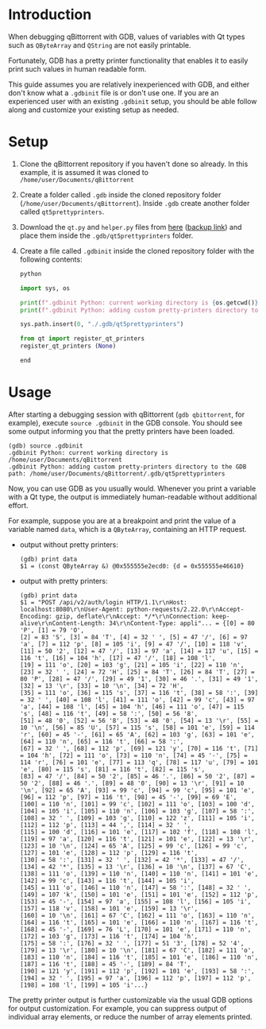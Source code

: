 # Introduction

When debugging qBittorrent with GDB, values of variables with Qt types such as `QByteArray` and  `QString` are not easily printable.

Fortunately, GDB has a pretty printer functionality that enables it to easily print such values in human readable form.

This guide assumes you are relatively inexperienced with GDB, and either don't know what a `.gdbinit` file is or don't use one. If you are an experienced user with an existing `.gdbinit` setup, you should be able follow along and customize your existing setup as needed.

# Setup

1. Clone the qBittorrent repository if you haven't done so already. In this example, it is assumed it was cloned to `/home/user/Documents/qBittorrent`

2. Create a folder called `.gdb` inside the cloned repository folder (`/home/user/Documents/qBittorrent`). Inside `.gdb` create another folder called `qt5prettyprinters`.

3. Download the `qt.py` and `helper.py` files from [here](https://invent.kde.org/kdevelop/kdevelop/-/tree/master/plugins/gdb/printers)  ([backup link](https://github.com/KDE/kdevelop/tree/master/plugins/gdb/printers)) and place them inside the `.gdb/qt5prettyprinters` folder.

4. Create a file called `.gdbinit` inside the cloned repository folder with the following contents:
    ```python
    python

    import sys, os

    print(f".gdbinit Python: current working directory is {os.getcwd()}")
    print(f".gdbinit Python: adding custom pretty-printers directory to the GDB path: {os.getcwd() + '/.gdb/qt5prettyprinters'}")

    sys.path.insert(0, "./.gdb/qt5prettyprinters")

    from qt import register_qt_printers
    register_qt_printers (None)

    end
    ```

# Usage

After starting a debugging session with qBittorrent (`gdb qbittorrent`, for example), execute `source .gdbinit` in  the GDB console. You should see some output informing you that the pretty printers have been loaded.

```gdb
(gdb) source .gdbinit
.gdbinit Python: current working directory is /home/user/Documents/qBittorrent
.gdbinit Python: adding custom pretty-printers directory to the GDB path: /home/user/Documents/qBittorrent/.gdb/qt5prettyprinters
```

Now, you can use GDB as you usually would. Whenever you print a variable with a Qt type, the output is immediately human-readable without additional effort.

For example, suppose you are at a breakpoint and print the value of a variable named `data`, which is a `QByteArray`, containing an HTTP request.

- output without pretty printers:
    ```
    (gdb) print data
    $1 = (const QByteArray &) @0x555555e2ecd0: {d = 0x555555e46610}
    ```

- output with pretty printers:

    ```
    (gdb) print data
    $1 = "POST /api/v2/auth/login HTTP/1.1\r\nHost: localhost:8080\r\nUser-Agent: python-requests/2.22.0\r\nAccept-Encoding: gzip, deflate\r\nAccept: */*\r\nConnection: keep-alive\r\nContent-Length: 34\r\nContent-Type: appli"... = {[0] = 80 'P', [1] = 79 'O',
  [2] = 83 'S', [3] = 84 'T', [4] = 32 ' ', [5] = 47 '/', [6] = 97 'a', [7] = 112 'p', [8] = 105 'i', [9] = 47 '/', [10] = 118 'v', [11] = 50 '2', [12] = 47 '/', [13] = 97 'a', [14] = 117 'u', [15] = 116 't', [16] = 104 'h', [17] = 47 '/', [18] = 108 'l',
  [19] = 111 'o', [20] = 103 'g', [21] = 105 'i', [22] = 110 'n', [23] = 32 ' ', [24] = 72 'H', [25] = 84 'T', [26] = 84 'T', [27] = 80 'P', [28] = 47 '/', [29] = 49 '1', [30] = 46 '.', [31] = 49 '1', [32] = 13 '\r', [33] = 10 '\n', [34] = 72 'H',
  [35] = 111 'o', [36] = 115 's', [37] = 116 't', [38] = 58 ':', [39] = 32 ' ', [40] = 108 'l', [41] = 111 'o', [42] = 99 'c', [43] = 97 'a', [44] = 108 'l', [45] = 104 'h', [46] = 111 'o', [47] = 115 's', [48] = 116 't', [49] = 58 ':', [50] = 56 '8',
  [51] = 48 '0', [52] = 56 '8', [53] = 48 '0', [54] = 13 '\r', [55] = 10 '\n', [56] = 85 'U', [57] = 115 's', [58] = 101 'e', [59] = 114 'r', [60] = 45 '-', [61] = 65 'A', [62] = 103 'g', [63] = 101 'e', [64] = 110 'n', [65] = 116 't', [66] = 58 ':',
  [67] = 32 ' ', [68] = 112 'p', [69] = 121 'y', [70] = 116 't', [71] = 104 'h', [72] = 111 'o', [73] = 110 'n', [74] = 45 '-', [75] = 114 'r', [76] = 101 'e', [77] = 113 'q', [78] = 117 'u', [79] = 101 'e', [80] = 115 's', [81] = 116 't', [82] = 115 's',
  [83] = 47 '/', [84] = 50 '2', [85] = 46 '.', [86] = 50 '2', [87] = 50 '2', [88] = 46 '.', [89] = 48 '0', [90] = 13 '\r', [91] = 10 '\n', [92] = 65 'A', [93] = 99 'c', [94] = 99 'c', [95] = 101 'e', [96] = 112 'p', [97] = 116 't', [98] = 45 '-', [99] = 69 'E',
  [100] = 110 'n', [101] = 99 'c', [102] = 111 'o', [103] = 100 'd', [104] = 105 'i', [105] = 110 'n', [106] = 103 'g', [107] = 58 ':', [108] = 32 ' ', [109] = 103 'g', [110] = 122 'z', [111] = 105 'i', [112] = 112 'p', [113] = 44 ',', [114] = 32 ' ',
  [115] = 100 'd', [116] = 101 'e', [117] = 102 'f', [118] = 108 'l', [119] = 97 'a', [120] = 116 't', [121] = 101 'e', [122] = 13 '\r', [123] = 10 '\n', [124] = 65 'A', [125] = 99 'c', [126] = 99 'c', [127] = 101 'e', [128] = 112 'p', [129] = 116 't',
  [130] = 58 ':', [131] = 32 ' ', [132] = 42 '*', [133] = 47 '/', [134] = 42 '*', [135] = 13 '\r', [136] = 10 '\n', [137] = 67 'C', [138] = 111 'o', [139] = 110 'n', [140] = 110 'n', [141] = 101 'e', [142] = 99 'c', [143] = 116 't', [144] = 105 'i',
  [145] = 111 'o', [146] = 110 'n', [147] = 58 ':', [148] = 32 ' ', [149] = 107 'k', [150] = 101 'e', [151] = 101 'e', [152] = 112 'p', [153] = 45 '-', [154] = 97 'a', [155] = 108 'l', [156] = 105 'i', [157] = 118 'v', [158] = 101 'e', [159] = 13 '\r',
  [160] = 10 '\n', [161] = 67 'C', [162] = 111 'o', [163] = 110 'n', [164] = 116 't', [165] = 101 'e', [166] = 110 'n', [167] = 116 't', [168] = 45 '-', [169] = 76 'L', [170] = 101 'e', [171] = 110 'n', [172] = 103 'g', [173] = 116 't', [174] = 104 'h',
  [175] = 58 ':', [176] = 32 ' ', [177] = 51 '3', [178] = 52 '4', [179] = 13 '\r', [180] = 10 '\n', [181] = 67 'C', [182] = 111 'o', [183] = 110 'n', [184] = 116 't', [185] = 101 'e', [186] = 110 'n', [187] = 116 't', [188] = 45 '-', [189] = 84 'T',
  [190] = 121 'y', [191] = 112 'p', [192] = 101 'e', [193] = 58 ':', [194] = 32 ' ', [195] = 97 'a', [196] = 112 'p', [197] = 112 'p', [198] = 108 'l', [199] = 105 'i'...}
    ```

The pretty printer output is further customizable via the usual GDB options for output customization. For example, you can suppress output of individual array elements, or reduce the number of array elements printed.
